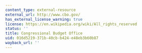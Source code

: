 ```yaml
---
content_type: external-resource
external_url: http://www.cbo.gov/
has_external_license_warning: true
license: https://en.wikipedia.org/wiki/All_rights_reserved
status: ''
title: Congressional Budget Office
uid: 016d5219-371b-40cb-b424-e48eb3b60b87
wayback_url: ''
---
```

